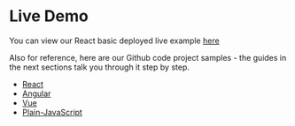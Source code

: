 # Live Demo

You can view our React basic deployed live example [here](https://funfair-tech.github.io/wallet-react-integration-sample-js/)

Also for reference, here are our Github code project samples - the guides in the next sections talk you through it step by step.

- [React](https://github.com/funfair-tech/wallet-react-integration-sample-js)
- [Angular](https://github.com/funfair-tech/wallet-angular-integration-sample)
- [Vue](https://github.com/funfair-tech/wallet-vue-integration-sample-js)
- [Plain-JavaScript](https://github.com/funfair-tech/wallet-vanilla-integration-sample-js)
